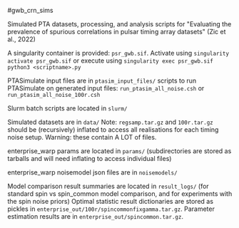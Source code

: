 #gwb_crn_sims

Simulated PTA datasets, processing, and analysis scripts for "Evaluating the prevalence of spurious correlations in pulsar timing array datasets" (Zic et al., 2022)

A singularity container is provided: `psr_gwb.sif`. Activate using `singularity activate psr_gwb.sif` or execute using `singularity exec psr_gwb.sif python3 <scriptname>.py`

PTASimulate input files are in `ptasim_input_files/`
scripts to run PTASimulate on generated input files: `run_ptasim_all_noise.csh` or `run_ptasim_all_noise_100r.csh `

Slurm batch scripts are located in `slurm/`

Simulated datasets are in `data/`
Note: `regsamp.tar.gz` and `100r.tar.gz` should be (recursively) inflated to access all realisations for each timing noise setup. Warning: these contain A LOT of files.

enterprise_warp params are located in `params/` (subdirectories are stored as tarballs and will need inflating to access individual files)

enterprise_warp noisemodel json files are in `noisemodels/`

Model comparison result summaries are located in `result_logs/` (for standard spin vs spin_common model comparison, and for experiments with the spin noise priors)
Optimal statistic result dictionaries are stored as pickles in `enterprise_out/100r/spincommonfixgamma.tar.gz`. Parameter estimation results are in `enterprise_out/spincommon.tar.gz`.

